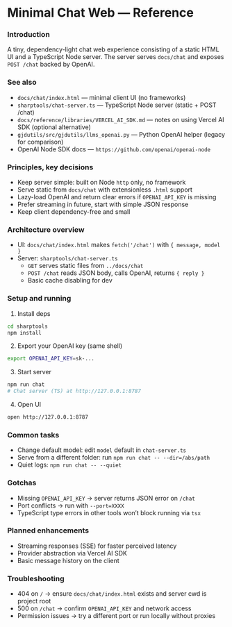 # Minimal Chat Web — Reference

### Introduction
A tiny, dependency-light chat web experience consisting of a static HTML UI and a TypeScript Node server. The server serves `docs/chat` and exposes `POST /chat` backed by OpenAI.

### See also
- `docs/chat/index.html` — minimal client UI (no frameworks)
- `sharptools/chat-server.ts` — TypeScript Node server (static + POST /chat)
- `docs/reference/libraries/VERCEL_AI_SDK.md` — notes on using Vercel AI SDK (optional alternative)
- `gjdutils/src/gjdutils/llms_openai.py` — Python OpenAI helper (legacy for comparison)
- OpenAI Node SDK docs — `https://github.com/openai/openai-node`

### Principles, key decisions
- Keep server simple: built on Node `http` only, no framework
- Serve static from `docs/chat` with extensionless `.html` support
- Lazy-load OpenAI and return clear errors if `OPENAI_API_KEY` is missing
- Prefer streaming in future, start with simple JSON response
- Keep client dependency-free and small

### Architecture overview
- UI: `docs/chat/index.html` makes `fetch('/chat')` with `{ message, model }`
- Server: `sharptools/chat-server.ts`
  - `GET` serves static files from `../docs/chat`
  - `POST /chat` reads JSON body, calls OpenAI, returns `{ reply }`
  - Basic cache disabling for dev

### Setup and running
1) Install deps
```bash
cd sharptools
npm install
```
2) Export your OpenAI key (same shell)
```bash
export OPENAI_API_KEY=sk-... 
```
3) Start server
```bash
npm run chat
# Chat server (TS) at http://127.0.0.1:8787
```
4) Open UI
```bash
open http://127.0.0.1:8787
```

### Common tasks
- Change default model: edit `model` default in `chat-server.ts`
- Serve from a different folder: run `npm run chat -- --dir=/abs/path`
- Quiet logs: `npm run chat -- --quiet`

### Gotchas
- Missing `OPENAI_API_KEY` → server returns JSON error on `/chat`
- Port conflicts → run with `--port=XXXX`
- TypeScript type errors in other tools won’t block running via `tsx`

### Planned enhancements
- Streaming responses (SSE) for faster perceived latency
- Provider abstraction via Vercel AI SDK
- Basic message history on the client

### Troubleshooting
- 404 on `/` → ensure `docs/chat/index.html` exists and server cwd is project root
- 500 on `/chat` → confirm `OPENAI_API_KEY` and network access
- Permission issues → try a different port or run locally without proxies
